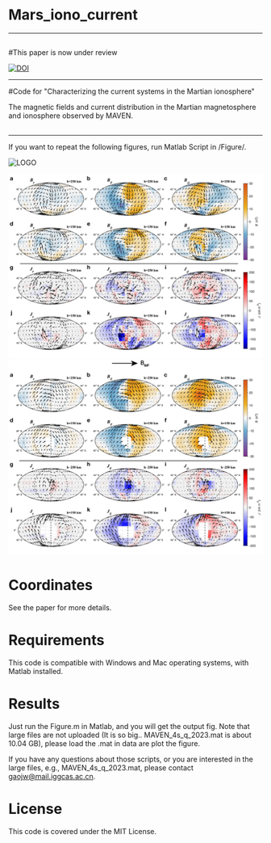 # Mars_iono_current
---
##
#This paper is now under review

[![DOI](https://doi.org/10.21203/rs.3.rs-3821069/v1.svg)](https://doi.org/10.21203/rs.3.rs-3821069/v1)

---

#Code for "Characterizing the current systems in the Martian ionosphere"

The magnetic fields and current distribution in the Martian magnetosphere and ionosphere observed by MAVEN.

## 
---
If you want to repeat the following figures, run Matlab Script in /Figure/. 

![LOGO](Figure/Fig/Figure1hh.png)

![LOGO](Figure/Fig/Figure2_mso.png)
![LOGO](Figure/Fig/Figure2_mse.png)


 # Coordinates
  
See the paper for more details.

  # Requirements
  
  This code is compatible with Windows and Mac operating systems, with Matlab installed. 
  
  # Results
  
  Just run the Figure.m in Matlab, and you will get the output fig. Note that large files are not uploaded (It is so big.. MAVEN_4s_q_2023.mat is about 10.04 GB), please load the .mat in data are plot the figure.

  If you have any questions about those scripts, or you are interested in the large files, e.g., MAVEN_4s_q_2023.mat, please contact gaojw@mail.iggcas.ac.cn.

  
  # License
  This code is covered under the MIT License.
